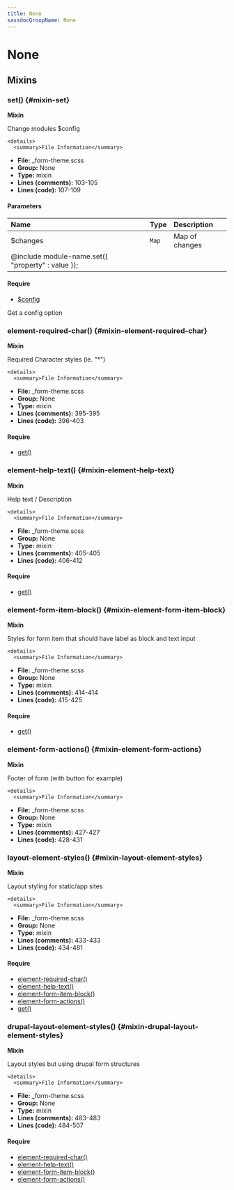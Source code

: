 ```yaml
---
title: None
sassdocGroupName: None
---
```



# None





## Mixins




<div class="sassdoc-item-header">

###  set() {#mixin-set}

  <div class="sassdoc-item-header__labels">
    <span class="tag tag--primary"><strong>Mixin</strong></span>
  </div>

</div>

  

Change modules $config
    
    

    <details>
      <summary>File Information</summary>
- **File:** _form-theme.scss
- **Group:** None
- **Type:** mixin
- **Lines (comments):** 103-105
- **Lines (code):** 107-109
    </details>
    

#### Parameters


|Name|Type|Description|
|:--|:--|:--|
|$changes|`Map`|Map of changes
  @include module-name.set(( "property" : value ));|

    

#### Require

- [$config](/sass/components/accordion/#variable-config)
  


Get a config option
    
    


<div class="sassdoc-item-header">

###  element-required-char() {#mixin-element-required-char}

  <div class="sassdoc-item-header__labels">
    <span class="tag tag--primary"><strong>Mixin</strong></span>
  </div>

</div>

  

Required Character styles (ie. "*")
    
    

    <details>
      <summary>File Information</summary>
- **File:** _form-theme.scss
- **Group:** None
- **Type:** mixin
- **Lines (comments):** 395-395
- **Lines (code):** 396-403
    </details>
    

#### Require

- [get()](/sass/components/accordion/#function-get)
  


<div class="sassdoc-item-header">

###  element-help-text() {#mixin-element-help-text}

  <div class="sassdoc-item-header__labels">
    <span class="tag tag--primary"><strong>Mixin</strong></span>
  </div>

</div>

  

Help text / Description
    
    

    <details>
      <summary>File Information</summary>
- **File:** _form-theme.scss
- **Group:** None
- **Type:** mixin
- **Lines (comments):** 405-405
- **Lines (code):** 406-412
    </details>
    

#### Require

- [get()](/sass/components/accordion/#function-get)
  


<div class="sassdoc-item-header">

###  element-form-item-block() {#mixin-element-form-item-block}

  <div class="sassdoc-item-header__labels">
    <span class="tag tag--primary"><strong>Mixin</strong></span>
  </div>

</div>

  

Styles for form item that should have label as block and text input
    
    

    <details>
      <summary>File Information</summary>
- **File:** _form-theme.scss
- **Group:** None
- **Type:** mixin
- **Lines (comments):** 414-414
- **Lines (code):** 415-425
    </details>
    

#### Require

- [get()](/sass/components/accordion/#function-get)
  


<div class="sassdoc-item-header">

###  element-form-actions() {#mixin-element-form-actions}

  <div class="sassdoc-item-header__labels">
    <span class="tag tag--primary"><strong>Mixin</strong></span>
  </div>

</div>

  

Footer of form (with button for example)
    
    

    <details>
      <summary>File Information</summary>
- **File:** _form-theme.scss
- **Group:** None
- **Type:** mixin
- **Lines (comments):** 427-427
- **Lines (code):** 428-431
    </details>
    


<div class="sassdoc-item-header">

###  layout-element-styles() {#mixin-layout-element-styles}

  <div class="sassdoc-item-header__labels">
    <span class="tag tag--primary"><strong>Mixin</strong></span>
  </div>

</div>

  

Layout styling for static/app sites
    
    

    <details>
      <summary>File Information</summary>
- **File:** _form-theme.scss
- **Group:** None
- **Type:** mixin
- **Lines (comments):** 433-433
- **Lines (code):** 434-481
    </details>
    

#### Require

- [element-required-char()](/sass/components/None/#mixin-element-required-char)
- [element-help-text()](/sass/components/None/#mixin-element-help-text)
- [element-form-item-block()](/sass/components/None/#mixin-element-form-item-block)
- [element-form-actions()](/sass/components/None/#mixin-element-form-actions)
- [get()](/sass/components/accordion/#function-get)
  


<div class="sassdoc-item-header">

###  drupal-layout-element-styles() {#mixin-drupal-layout-element-styles}

  <div class="sassdoc-item-header__labels">
    <span class="tag tag--primary"><strong>Mixin</strong></span>
  </div>

</div>

  

Layout styles but using drupal form structures
    
    

    <details>
      <summary>File Information</summary>
- **File:** _form-theme.scss
- **Group:** None
- **Type:** mixin
- **Lines (comments):** 483-483
- **Lines (code):** 484-507
    </details>
    

#### Require

- [element-required-char()](/sass/components/None/#mixin-element-required-char)
- [element-help-text()](/sass/components/None/#mixin-element-help-text)
- [element-form-item-block()](/sass/components/None/#mixin-element-form-item-block)
- [element-form-actions()](/sass/components/None/#mixin-element-form-actions)
  
  
  
